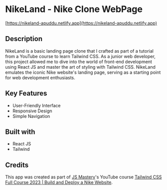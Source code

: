 # NikeLand - Nike Clone WebPage

[https://nikeland-apuddu.netlify.app](https://nikeland-apuddu.netlify.app)

## Description

NikeLand is a basic landing page clone that I crafted as part of a tutorial from a YouTube course to learn Tailwind CSS. As a junior web developer, this project allowed me to dive into the world of front-end development using React JS and master the art of styling with Tailwind CSS. NikeLand emulates the iconic Nike website's landing page, serving as a starting point for web development enthusiasts.

## Key Features

- User-Friendly Interface
- Responsive Design
- Simple Navigation

## Built with

- React JS
- Tailwind

## Credits

This app was created as part of [JS Mastery](https://twitter.com/jsmasterypro)'s YouTube course [Tailwind CSS Full Course 2023 | Build and Deploy a Nike Website](https://www.youtube.com/watch?v=tS7upsfuxmo&t=2961s).
